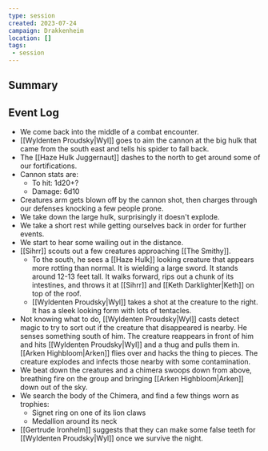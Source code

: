 ```yaml
---
type: session
created: 2023-07-24
campaign: Drakkenheim
location: []
tags:
 - session
---
```



## Summary

## Event Log

- We come back into the middle of a combat encounter.
- [[Wyldenten Proudsky|Wyl]] goes to aim the cannon at the big hulk that came from the south east and tells his spider to fall back.
- The [[Haze Hulk Juggernaut]] dashes to the north to get around some of our fortifications.
- Cannon stats are:
	- To hit: 1d20+?
	- Damage: 6d10
- Creatures arm gets blown off by the cannon shot, then charges through our defenses knocking a few people prone.
- We take down the large hulk, surprisingly it doesn't explode.
- We take a short rest while getting ourselves back in order for further events.
- We start to hear some wailing out in the distance.
- [[Sihrr]] scouts out a few creatures approaching [[The Smithy]].
	- To the south, he sees a [[Haze Hulk]] looking creature that appears more rotting than normal. It is wielding a large sword. It stands around 12-13 feet tall. It walks forward, rips out a chunk of its intestines, and throws it at [[Sihrr]] and [[Keth Darklighter|Keth]] on top of the roof.
	- [[Wyldenten Proudsky|Wyl]] takes a shot at the creature to the right. It has a sleek looking form with lots of tentacles. 
- Not knowing what to do, [[Wyldenten Proudsky|Wyl]] casts detect magic to try to sort out if the creature that disappeared is nearby. He senses something south of him. The creature reappears in front of him and hits [[Wyldenten Proudsky|Wyl]] and a thug and pulls them in. [[Arken Highbloom|Arken]] flies over and hacks the thing to pieces. The creature explodes and infects those nearby with some contamination.
- We beat down the creatures and a chimera swoops down from above, breathing fire on the group and bringing [[Arken Highbloom|Arken]] down out of the sky.
- We search the body of the Chimera, and find a few things worn as trophies:
	- Signet ring on one of its lion claws
	- Medallion around its neck
- [[Gertrude Ironhelm]] suggests that they can make some false teeth for [[Wyldenten Proudsky|Wyl]] once we survive the night.

